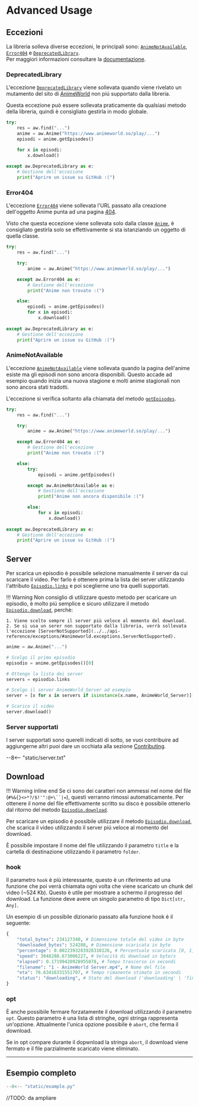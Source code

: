 # Advanced Usage


## Eccezioni

La libreria solleva diverse eccezioni, le principali sono: [`AnimeNotAvailable`](../../api-reference/exceptions/#animeworld.exceptions.AnimeNotAvailable), [`Error404`](../../api-reference/exceptions/#animeworld.exceptions.Error404) e [`DeprecatedLibrary`](../../api-reference/exceptions/#animeworld.exceptions.DeprecatedLibrary).<br>Per maggiori informazioni consultare la [documentazione](../../api-reference/exceptions).

### DeprecatedLibrary

L'eccezione [`DeprecatedLibrary`](../../api-reference/exceptions/#animeworld.exceptions.DeprecatedLibrary) viene sollevata quando viene rivelato un mutamento del sito di [AnimeWorld](https://www.animeworld.so/) non piú supportato dalla libreria.

Questa eccezione può essere sollevata praticamente da qualsiasi metodo della libreria, quindi è consigliato gestirla in modo globale.

```py linenums="1" hl_lines="9"
try:
    res = aw.find("...")
    anime = aw.Anime("https://www.animeworld.so/play/...")
    episodi = anime.getEpisodes()

    for x in episodi:
        x.download()
        
except aw.DeprecatedLibrary as e:
    # Gestione dell'eccezione
    print("Aprire un issue su GitHub :(")
```

### Error404

L'eccezione [`Error404`](../../api-reference/exceptions/#animeworld.exceptions.Error404) viene sollevata l'URL passato alla creazione dell'oggetto Anime punta ad una pagina [404](https://www.animeworld.so/404).

Visto che questa eccezione viene sollevata solo dalla classe [`Anime`](../../api-reference/developer-interface/#animeworld.Anime), è consigliato gestirla solo se effettivamente si sta istanziando un oggetto di quella classe.

```py linenums="1" hl_lines="7"
try:
    res = aw.find("...")

    try:
        anime = aw.Anime("https://www.animeworld.so/play/...")

    except aw.Error404 as e:
        # Gestione dell'eccezione
        print("Anime non trovato :(")

    else:
        episodi = anime.getEpisodes()
        for x in episodi:
            x.download()
        
except aw.DeprecatedLibrary as e:
    # Gestione dell'eccezione
    print("Aprire un issue su GitHub :(")
```

### AnimeNotAvailable

L'eccezione [`AnimeNotAvailable`](../../api-reference/exceptions/#animeworld.exceptions.AnimeNotAvailable) viene sollevata quando la pagina dell'anime esiste ma gli episodi non sono ancora disponibili. Questo accade ad esempio quando inizia una nuova stagione e molti anime stagionali non sono ancora stati tradotti.

L'eccezione si verifica soltanto alla chiamata del metodo [`getEpisodes`](../../api-reference/developer-interface/#animeworld.anime.Anime.getEpisodes).

```py linenums="1" hl_lines="15"
try:
    res = aw.find("...")

    try:
        anime = aw.Anime("https://www.animeworld.so/play/...")

    except aw.Error404 as e:
        # Gestione dell'eccezione
        print("Anime non trovato :(")

    else:
        try:
            episodi = anime.getEpisodes()

        except aw.AnimeNotAvailable as e:
            # Gestione dell'eccezione
            print("Anime non ancora disponibile :(")

        else:
            for x in episodi:
                x.download()
        
except aw.DeprecatedLibrary as e:
    # Gestione dell'eccezione
    print("Aprire un issue su GitHub :(")
```

## Server
   
Per scarica un episodio è possibile selezione manualmente il server da cui scaricare il video. Per farlo è ottenere prima la lista dei server utilizzando l'attributo [`Episodio.links`](../../api-reference/developer-interface/#animeworld.episodio.Episodio.links) e poi sceglierne uno tra quelli supportati.

!!! Warning
    Non consiglio di utilizzare questo metodo per scaricare un episodio, è molto piú semplice e sicuro utilizzare il metodo [`Episodio.download`](../../api-reference/developer-interface/#animeworld.episodio.Episodio.download), perchè:

    1. Viene scelto sempre il server più veloce al momento del download.
    2. Se si usa un serer non supportato dalla libreria, verrà sollevata l'eccezione [ServerNotSupported](../../api-reference/exceptions/#animeworld.exceptions.ServerNotSupported).

```py linenums="1"
anime = aw.Anime("...")

# Scelgo il primo episodio
episodio = anime.getEpisodes()[0]

# Ottengo la lista dei server
servers = episodio.links

# Scelgo il server AnimeWorld_Server ad esempio
server = [x for x in servers if isinstance(x.name, AnimeWorld_Server)][0]

# Scarico il video
server.download()
```

### Server supportati

I server supportati sono querelli indicati di sotto, se vuoi contribuire ad aggiungerne altri puoi dare un occhiata alla sezione [Contributing](../../community/contributing/).

--8<-- "static/server.txt"

## Download

!!! Warning inline end
    Se ci sono dei caratteri non ammessi nel nome del file (`#%&{}<>*?/$!'":@+\``|=`), questi verranno rimossi automaticamente. Per ottenere il nome del file effettivamente scritto su disco è possibile ottenerlo dal ritorno del metodo [`Episodio.download`](../../api-reference/developer-interface/#animeworld.episodio.Episodio.download).


Per scaricare un episodio è possibile utilizzare il metodo [`Episodio.download`](../../api-reference/developer-interface/#animeworld.episodio.Episodio.download), che scarica il video utilizzando il server piú veloce al momento del download.

È possibile impostare il nome del file utilizzando il parametro `title` e la cartella di destinazione utilizzando il parametro `folder`.

### hook

Il parametro `hook` è più interessante, questo è un riferimento ad una funzione che poi verrà chiamata ogni volta che viene scaricato un chunk del video (~524 Kb). Questo è utile per mostrare a schermo il progresso del download. La funzione deve avere un singolo parametro di tipo `Dict[str, Any]`.

Un esempio di un possibile dizionario passato alla funzione hook è il seguente:

```py
{
    "total_bytes": 234127340, # Dimensione totale del video in byte
    "downloaded_bytes": 524288, # Dimensione scaricata in byte
    "percentage": 0.0022393283928310126, # Percentuale scaricata [0, 1]
    "speed": 3048288.673006227, # Velocità di download in byte/s
    "elapsed": 0.17199420928955078, # Tempo trascorso in secondi
    "filename": "1 - AnimeWorld Server.mp4", # Nome del file
    "eta": 76.63416331551707, # Tempo rimanente stimato in secondi
    "status": "downloading", # Stato del download ('downloading' | 'finished' | 'aborted')
}
```

### opt

È anche possibile fermare forzatamente il download utilizzando il parametro `opt`. Questo parametro è una lista di stringhe, ogni stringa rappresenta un'opzione. Attualmente l'unica opzione possibile è `abort`, che ferma il download. 

Se in opt compare durante il dopwnload la stringa `abort`, il download viene fermato e il file parzialmente scaricato viene eliminato.

---

## Esempio completo

```py title="example.py" linenums="1"
--8<-- "static/example.py"
```

//TODO: da ampliare